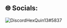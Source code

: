 <!-- # Hey there, I am HexQuin13 <img src="https://raw.githubusercontent.com/MartinHeinz/MartinHeinz/master/wave.gif" width="35px">

### I Am a Full Time College Student and Developer!

I have been learning game and website design for the past few years and hope to pursue a career in either. Each of my projects are build from the ground up and I aim to improve my current knowledge & skills.

#

- 🤖 I am interested in AI
- 🌐 I enjoy creating web applications 
- ⚡ Currently learning C# & GraphQL
- 🥅 2022 Goal: Create an AI

### Connections:
<a href="https://twitter.com/HexQuin13" target="_blank"><img align="left" width="30px" alt="Twitter" src="https://img.icons8.com/color/48/000000/twitter--v1.png" style="padding-right: 10px;"/></a>
<a href="https://www.linkedin.com/in/ashton-sartain-53774922b/" target="_blank"><img align="left" width="30px" alt="LinkedIn" src="https://img.icons8.com/color/48/000000/linkedin.png" style="padding-right: 10px;"/></a>
<a href=mailto:hexquin13@gmail.com target="_blank"><img align="left" width="30px" alt="Email" src="https://img.icons8.com/color/48/000000/gmail-new.png" style="padding-right: 10px;"/></a>

<br />

### Languages and Tools:

<img align="left" alt="Visual Studio Code" width="28px" src="https://cdn.jsdelivr.net/gh/devicons/devicon/icons/vscode/vscode-original.svg" style="padding-right: 10px;" />
<img align="left" alt="HTML" width="28px" src="https://cdn.jsdelivr.net/gh/devicons/devicon/icons/html5/html5-original.svg" style="padding-right: 10px;" />
<img align="left" alt="CSS" width="28px" src="https://cdn.jsdelivr.net/gh/devicons/devicon/icons/css3/css3-original.svg" style="padding-right: 10px;" />
<img align="left" alt="SASS" width="28px" src="https://cdn.jsdelivr.net/gh/devicons/devicon/icons/sass/sass-original.svg" style="padding-right: 10px;" />
<img align="left" alt="JavaScript" width="28px" src="https://cdn.jsdelivr.net/gh/devicons/devicon/icons/javascript/javascript-original.svg" style="padding-right: 10px;" />
<img align="left" alt="Typescript" width="28px" src="https://cdn.jsdelivr.net/gh/devicons/devicon/icons/typescript/typescript-original.svg" style="padding-right: 10px;" />
<img align="left" alt="React" width="28px" src="https://cdn.jsdelivr.net/gh/devicons/devicon/icons/react/react-original.svg" style="padding-right: 10px;" />
<img align="left" alt="NodeJs" width="28px" src="https://cdn.jsdelivr.net/gh/devicons/devicon/icons/nodejs/nodejs-original.svg" style="padding-right: 10px;" />
<img align="left" alt="GraphQL" width="28px" src="https://cdn.jsdelivr.net/gh/devicons/devicon/icons/graphql/graphql-plain.svg" style="padding-right: 10px;" />
<img align="left" alt="Postgresql" width="28px" src="https://cdn.jsdelivr.net/gh/devicons/devicon/icons/postgresql/postgresql-original.svg" style="padding-right: 10px;" />
<img align="left" alt="MySQL" width="28px" src="https://cdn.jsdelivr.net/gh/devicons/devicon/icons/mysql/mysql-original.svg" style="padding-right: 10px;" />

<br />

### 📈 Statistics

![Forrest's Github stats](https://github-readme-stats.vercel.app/api?username=HexQuin13&show_icons=true&theme=dark)
 -->
## 🌐 Socials:
![Discord](https://img.shields.io/badge/Discord-%237289DA.svg?style=for-the-badge&logo=discord&logoColor=white)HexQuin13#5837
